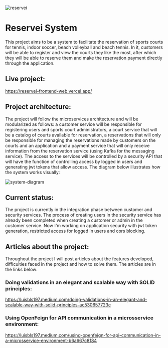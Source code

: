 ![reservei](https://github.com/luisbelisario/reservei-central-repo/assets/48885341/3759506c-637b-48bb-ab5e-c026ba5f3aae)


# Reservei System

This project aims to be a system to facilitate the reservation of sports courts for tennis, indoor soccer, beach volleyball and beach tennis. In it, customers will be able to register and view the courts they like the most, after which they will be able to reserve them and make the reservation payment directly through the application.

## Live project:

https://reservei-frontend-web.vercel.app/

## Project architecture:

The project will follow the microservices architecture and will be modularized as follows: a customer service will be responsible for registering users and sports court administrators, a court service that will be a catalog of courts available for reservation, a reservations that will only be responsible for managing the reservations made by customers on the courts and an application and a payment service that will only receive information from the reservation service (using Kafka for the messaging service). The access to the services will be controlled by a security API that will have the function of controlling access by logged in users and generating jwt tokens that allow access. The diagram below illustrates how the system works visually:

![system-diagram](https://github.com/luisbelisario/reservei-central-repo/assets/48885341/3c7ae3bc-c0ef-4b19-a5c9-ea9713e04b91)

## Current status:

The project is currently in the integration phase between customer and security services. The process of creating users in the security service has already been completed when creating a customer or admin in the customer service. Now I'm working on application security with jwt token generation, restricted access for logged in users and cors blocking.

## Articles about the project:

Throughout the project I will post articles about the features developed, difficulties faced in the project and how to solve them. The articles are in the links below:

### Doing validations in an elegant and scalable way with SOLID principles: 

https://luisbls197.medium.com/doing-validations-in-an-elegant-and-scalable-way-with-solid-principles-ac530657723c

### Using OpenFeign for API communication in a microsservice environment:

https://luisbls197.medium.com/using-openfeign-for-api-communication-in-a-microsservice-environment-b6a667c8184
